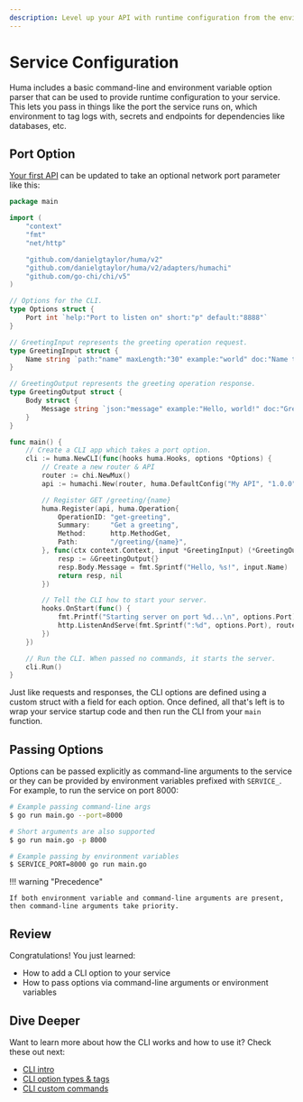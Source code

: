 ```yaml
---
description: Level up your API with runtime configuration from the environment or command-line options.
---
```


# Service Configuration

Huma includes a basic command-line and environment variable option parser that can be used to provide runtime configuration to your service. This lets you pass in things like the port the service runs on, which environment to tag logs with, secrets and endpoints for dependencies like databases, etc.

## Port Option

[Your first API](your-first-api.md#operation) can be updated to take an optional network port parameter like this:

```go title="main.go" linenums="1" hl_lines="13-16 31-32 49-57"
package main

import (
	"context"
	"fmt"
	"net/http"

	"github.com/danielgtaylor/huma/v2"
	"github.com/danielgtaylor/huma/v2/adapters/humachi"
	"github.com/go-chi/chi/v5"
)

// Options for the CLI.
type Options struct {
	Port int `help:"Port to listen on" short:"p" default:"8888"`
}

// GreetingInput represents the greeting operation request.
type GreetingInput struct {
	Name string `path:"name" maxLength:"30" example:"world" doc:"Name to greet"`
}

// GreetingOutput represents the greeting operation response.
type GreetingOutput struct {
	Body struct {
		Message string `json:"message" example:"Hello, world!" doc:"Greeting message"`
	}
}

func main() {
	// Create a CLI app which takes a port option.
	cli := huma.NewCLI(func(hooks huma.Hooks, options *Options) {
		// Create a new router & API
		router := chi.NewMux()
		api := humachi.New(router, huma.DefaultConfig("My API", "1.0.0"))

		// Register GET /greeting/{name}
		huma.Register(api, huma.Operation{
			OperationID: "get-greeting",
			Summary:     "Get a greeting",
			Method:      http.MethodGet,
			Path:        "/greeting/{name}",
		}, func(ctx context.Context, input *GreetingInput) (*GreetingOutput, error) {
			resp := &GreetingOutput{}
			resp.Body.Message = fmt.Sprintf("Hello, %s!", input.Name)
			return resp, nil
		})

		// Tell the CLI how to start your server.
		hooks.OnStart(func() {
			fmt.Printf("Starting server on port %d...\n", options.Port)
			http.ListenAndServe(fmt.Sprintf(":%d", options.Port), router)
		})
	})

	// Run the CLI. When passed no commands, it starts the server.
	cli.Run()
}
```

Just like requests and responses, the CLI options are defined using a custom struct with a field for each option. Once defined, all that's left is to wrap your service startup code and then run the CLI from your `main` function.

## Passing Options

Options can be passed explicitly as command-line arguments to the service or they can be provided by environment variables prefixed with `SERVICE_`. For example, to run the service on port 8000:

```bash
# Example passing command-line args
$ go run main.go --port=8000

# Short arguments are also supported
$ go run main.go -p 8000

# Example passing by environment variables
$ SERVICE_PORT=8000 go run main.go
```

!!! warning "Precedence"

    If both environment variable and command-line arguments are present, then command-line arguments take priority.

## Review

Congratulations! You just learned:

-   How to add a CLI option to your service
-   How to pass options via command-line arguments or environment variables

## Dive Deeper

Want to learn more about how the CLI works and how to use it? Check these out next:

-   [CLI intro](../features/cli.md)
-   [CLI option types & tags](../features/cli.md#custom-options)
-   [CLI custom commands](../features/cli.md#custom-commands)
